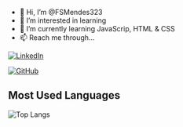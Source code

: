 - 👋 Hi, I’m @FSMendes323
- 👀 I’m interested in learning 
- 🌱 I’m currently learning JavaScrip, HTML & CSS
- 📫 Reach me through...

  
[![LinkedIn](https://img.shields.io/badge/LinkedIn-0077B5?style=for-the-badge&logo=linkedin&logoColor=white)](https://www.linkedin.com/in/filipe-mendes-∴-2906777a//)

[![GitHub](https://img.shields.io/badge/GitHub-100000?style=for-the-badge&logo=github&logoColor=white)](https://github.com/FSMendes323)


## Most Used Languages

![Top Langs](https://github-readme-stats-git-masterrstaa-rickstaa.vercel.app/api/top-langs/?username=FSMendes323&layout=compact&bg_color=000&border_color=30A3DC&title_color=E94D5F&text_color=FFF)



<!---
FSMendes323/FSMendes323 is a ✨ special ✨ repository because its `README.md` (this file) appears on your GitHub profile.
You can click the Preview link to take a look at your changes.
--->
